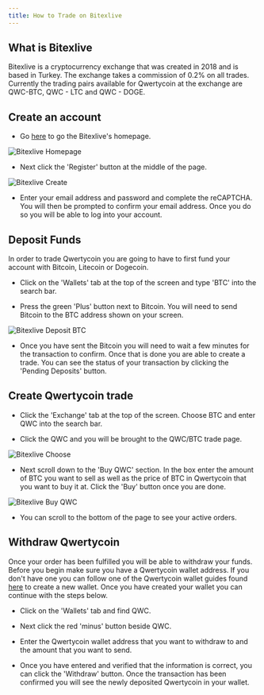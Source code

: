 ```yaml
---
title: How to Trade on Bitexlive
---
```


## What is Bitexlive
Bitexlive is a cryptocurrency exchange that was created in 2018 and is based in Turkey. The exchange takes a commission of 0.2% on all trades. Currently the trading pairs available for Qwertycoin at the exchange are QWC-BTC, QWC - LTC and QWC - DOGE.

## Create an account
* Go [here](https://bitexlive.com/) to go the Bitexlive's homepage.

![Bitexlive Homepage](https://github.com/blockinator/qwertycoin-wiki-images/blob/master/Exchange/Bitexlive%20Exchange/bitexlive-homepage.png)

* Next click the 'Register' button at the middle of the page.

![Bitexlive Create](https://github.com/blockinator/qwertycoin-wiki-images/blob/master/Exchange/Bitexlive%20Exchange/bitexlive-register.png)

* Enter your email address and password and complete the reCAPTCHA. You will then be prompted to confirm your email address. Once you do so you will be able to log into your account.

## Deposit Funds
In order to trade Qwertycoin you are going to have to first fund your account with Bitcoin, Litecoin or Dogecoin.

* Click on the 'Wallets' tab at the top of the screen and type 'BTC' into the search bar.

* Press the green 'Plus' button next to Bitcoin. You will need to send Bitcoin to the BTC address shown on your screen.

![Bitexlive Deposit BTC](https://github.com/blockinator/qwertycoin-wiki-images/blob/master/Exchange/Bitexlive%20Exchange/bitexlive-btc.png)

* Once you have sent the Bitcoin you will need to wait a few minutes for the transaction to confirm. Once that is done you are able to create a trade. You can see the status of your transaction by clicking the 'Pending Deposits' button.

## Create Qwertycoin trade
* Click the 'Exchange' tab at the top of the screen. Choose BTC and enter QWC into the search bar.

* Click the QWC and you will be brought to the QWC/BTC trade page.

![Bitexlive Choose](https://github.com/blockinator/qwertycoin-wiki-images/blob/master/Exchange/Bitexlive%20Exchange/bitexlive-qwc.png)

* Next scroll down to the 'Buy QWC' section. In the box enter the amount of BTC you want to sell as well as the price of BTC in Qwertycoin that you want to buy it at. Click the 'Buy' button once you are done.

![Bitexlive Buy QWC](https://github.com/blockinator/qwertycoin-wiki-images/blob/master/Exchange/Bitexlive%20Exchange/bitexlive-qwc-trade.png)

* You can scroll to the bottom of the page to see your active orders.

## Withdraw Qwertycoin
Once your order has been fulfilled you will be able to withdraw your funds. Before you begin make sure you have a Qwertycoin wallet address. If you don't have one you can follow one of the Qwertycoin wallet guides found [here](https://github.com/qwertycoin-org/qwertycoin/wiki/B01.-Wallet-%7C-Generating-a-Qwertycoin-Wallet-Address) to create a new wallet. Once you have created your wallet you can continue with the steps below.

* Click on the 'Wallets' tab and find QWC.

* Next click the red 'minus' button beside QWC.

* Enter the Qwertycoin wallet address that you want to withdraw to and the amount that you want to send.

* Once you have entered and verified that the information is correct, you can click the 'Withdraw' button. Once the transaction has been confirmed you will see the newly deposited Qwertycoin in your wallet.
